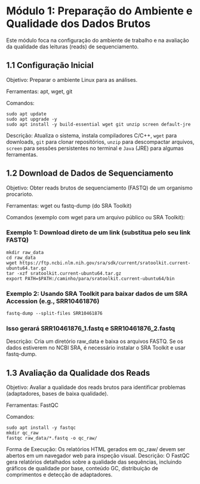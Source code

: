 # Módulo 1: Preparação do Ambiente e Qualidade dos Dados Brutos
Este módulo foca na configuração do ambiente de trabalho e na avaliação da qualidade das leituras (reads) de sequenciamento.

## 1.1 Configuração Inicial
Objetivo: Preparar o ambiente Linux para as análises.

Ferramentas: apt, wget, git

Comandos:

```
sudo apt update
sudo apt upgrade -y
sudo apt install -y build-essential wget git unzip screen default-jre
```

Descrição: Atualiza o sistema, instala compiladores C/C++, `wget` para downloads, `git` para clonar repositórios, `unzip` para descompactar arquivos, `screen` para sessões persistentes no terminal e `Java` (JRE) para algumas ferramentas.

## 1.2 Download de Dados de Sequenciamento
Objetivo: Obter reads brutos de sequenciamento (FASTQ) de um organismo procarioto.

Ferramentas: wget ou fastq-dump (do SRA Toolkit)

Comandos (exemplo com wget para um arquivo público ou SRA Toolkit):

### Exemplo 1: Download direto de um link (substitua pelo seu link FASTQ)
```
mkdir raw_data
cd raw_data
wget https://ftp.ncbi.nlm.nih.gov/sra/sdk/current/sratoolkit.current-ubuntu64.tar.gz
tar -xzf sratoolkit.current-ubuntu64.tar.gz
export PATH=$PATH:/caminho/para/sratoolkit.current-ubuntu64/bin
```

### Exemplo 2: Usando SRA Toolkit para baixar dados de um SRA Accession (e.g., SRR10461876)
```
fastq-dump --split-files SRR10461876
```
### Isso gerará SRR10461876_1.fastq e SRR10461876_2.fastq

Descrição: Cria um diretório raw_data e baixa os arquivos FASTQ. Se os dados estiverem no NCBI SRA, é necessário instalar o SRA Toolkit e usar fastq-dump.

## 1.3 Avaliação da Qualidade dos Reads
Objetivo: Avaliar a qualidade dos reads brutos para identificar problemas (adaptadores, bases de baixa qualidade).

Ferramentas: FastQC

Comandos:
```
sudo apt install -y fastqc
mkdir qc_raw
fastqc raw_data/*.fastq -o qc_raw/
```

Forma de Execução: Os relatórios HTML gerados em qc_raw/ devem ser abertos em um navegador web para inspeção visual.
Descrição: O FastQC gera relatórios detalhados sobre a qualidade das sequências, incluindo gráficos de qualidade por base, conteúdo GC, distribuição de comprimentos e detecção de adaptadores.




